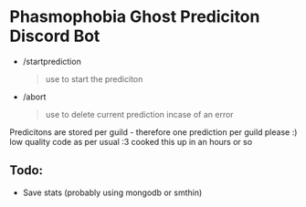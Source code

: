 # Phasmophobia Ghost Prediciton Discord Bot
- /startprediction
  > use to start the prediciton
- /abort
  > use to delete current prediction incase of an error
  
Predicitons are stored per guild - therefore one prediction per guild please :)
low quality code as per usual :3 cooked this up in an hours or so

##  Todo:
- Save stats (probably using mongodb or smthin)
